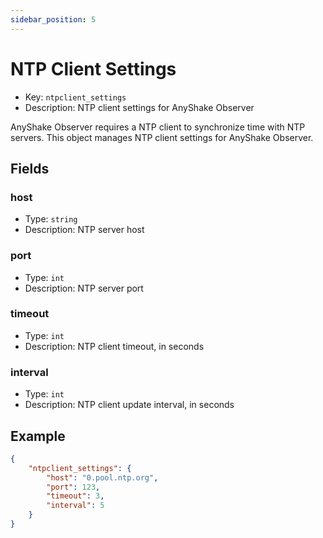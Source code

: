 ```yaml
---
sidebar_position: 5
---
```


# NTP Client Settings

 - Key: `ntpclient_settings`
 - Description: NTP client settings for AnyShake Observer

AnyShake Observer requires a NTP client to synchronize time with NTP servers. This object manages NTP client settings for AnyShake Observer.

## Fields

### host

 - Type: `string`
 - Description: NTP server host

### port
    
 - Type: `int`
 - Description: NTP server port

### timeout

 - Type: `int`
 - Description: NTP client timeout, in seconds

### interval

 - Type: `int`
 - Description: NTP client update interval, in seconds

## Example

```json
{
    "ntpclient_settings": {
        "host": "0.pool.ntp.org",
        "port": 123,
        "timeout": 3,
        "interval": 5
    }
}
```

